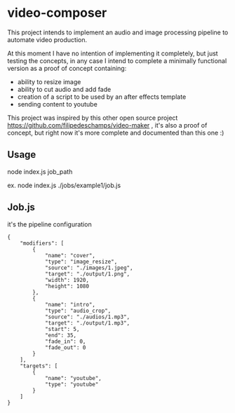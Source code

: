 # video-composer
This project intends to implement an audio and image processing pipeline to automate video production.

At this moment I have no intention of implementing it completely, but just testing the concepts, in any case I intend to complete a minimally functional version as a proof of concept containing:
- ability to resize image
- ability to cut audio and add fade
- creation of a script to be used by an after effects template
- sending content to youtube

This project was inspired by this other open source project https://github.com/filipedeschamps/video-maker , it's also a proof of concept, but right now it's more complete and documented than this one :)

## Usage

node index.js job_path

ex. node index.js ./jobs/example1/job.js

## Job.js

it's the pipeline configuration

```
{
    "modifiers": [
        {
            "name": "cover",
            "type": "image_resize",
            "source": "./images/1.jpeg",
            "target": "./output/1.png",
            "width": 1920,
            "height": 1080
        },
        {
            "name": "intro",
            "type": "audio_crop",
            "source": "./audios/1.mp3",
            "target": "./output/1.mp3",
            "start": 5,
            "end": 35,
            "fade_in": 0,
            "fade_out": 0
        }
    ],
    "targets": [
        {
            "name": "youtube",
            "type": "youtube"
        }
    ]
}
```
